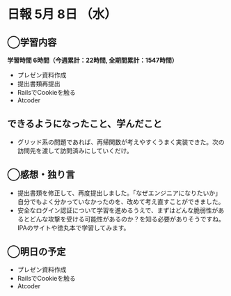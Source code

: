 # 日報  5月 8日 （水）

## ◯学習内容

**学習時間  6時間（今週累計：22時間, 全期間累計：1547時間）**

- プレゼン資料作成
- 提出書類再提出
- RailsでCookieを触る
- Atcoder

## できるようになったこと、学んだこと

- グリッド系の問題であれば、再帰関数が考えやすくうまく実装できた。次の訪問先を渡して訪問済みにしていくだけ。

## ◯感想・独り言

- 提出書類を修正して、再度提出しました。「なぜエンジニアになりたいか」自分でもよく分かっていなかったのを、改めて考え直すことができました。
- 安全なログイン認証について学習を進めるうえで、まずはどんな脆弱性があるとどんな攻撃を受ける可能性があるのか？を知る必要がありそうですね。IPAのサイトや徳丸本で学習してみます。

## ◯明日の予定

- プレゼン資料作成
- RailsでCookieを触る
- Atcoder
